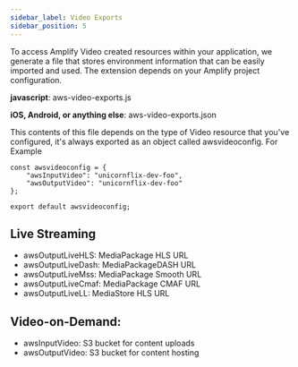 ```yaml
---
sidebar_label: Video Exports
sidebar_position: 5
---
```


To access Amplify Video created resources within your application, we generate a file that stores environment information that can be easily imported and used. The extension depends on your Amplify project configuration.

**javascript**: aws-video-exports.js

**iOS, Android, or anything else**: aws-video-exports.json

This contents of this file depends on the type of Video resource that you've configured, it's always exported as an object called awsvideoconfig. For Example

```javacript
const awsvideoconfig = {
    "awsInputVideo": "unicornflix-dev-foo",
    "awsOutputVideo": "unicornflix-dev-foo"
};

export default awsvideoconfig;
```

## Live Streaming
* awsOutputLiveHLS: MediaPackage HLS URL
* awsOutputLiveDash: MediaPackageDASH URL
* awsOutputLiveMss: MediaPackage Smooth URL
* awsOutputLiveCmaf: MediaPackage CMAF URL
* awsOutputLiveLL: MediaStore HLS URL

## Video-on-Demand:
* awsInputVideo: S3 bucket for content uploads
* awsOutputVideo: S3 bucket for content hosting


